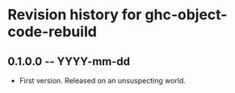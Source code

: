 # Revision history for ghc-object-code-rebuild

## 0.1.0.0 -- YYYY-mm-dd

* First version. Released on an unsuspecting world.
